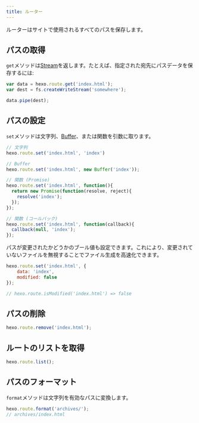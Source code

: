 ```yaml
---
title: ルーター
---
```

ルーターはサイトで使用されるすべてのパスを保存します。

## パスの取得

`get`メソッドは[Stream]を返します。たとえば、指定された宛先にパスデータを保存するには:

``` js
var data = hexo.route.get('index.html');
var dest = fs.createWriteStream('somewhere');

data.pipe(dest);
```

## パスの設定

`set`メソッドは文字列、[Buffer]、または関数を引数に取ります。

``` js
// 文字列
hexo.route.set('index.html', 'index')

// Buffer
hexo.route.set('index.html', new Buffer('index'));

// 関数 (Promise)
hexo.route.set('index.html', function(){
  return new Promise(function(resolve, reject){
    resolve('index');
  });
});

// 関数 (コールバック)
hexo.route.set('index.html', function(callback){
  callback(null, 'index');
});
```

パスが変更されたかどうかのブール値も設定できます。これにより、変更されていないファイルを無視することでファイル生成を高速化できます。

``` js
hexo.route.set('index.html', {
    data: 'index',
    modified: false
});

// hexo.route.isModified('index.html') => false
```

## パスの削除

``` js
hexo.route.remove('index.html');
```

## ルートのリストを取得

``` js
hexo.route.list();
```

## パスのフォーマット

`format`メソッドは文字列を有効なパスに変換します。

``` js
hexo.route.format('archives/');
// archives/index.html
```

[Stream]: http://nodejs.org/api/stream.html
[Buffer]: http://nodejs.org/api/buffer.html
